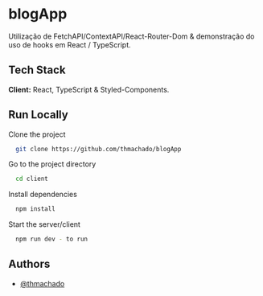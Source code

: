 
# blogApp

Utilização de FetchAPI/ContextAPI/React-Router-Dom & demonstração do uso de hooks em React / TypeScript.


## Tech Stack

**Client:** React, TypeScript & Styled-Components.



## Run Locally

Clone the project

```bash
  git clone https://github.com/thmachado/blogApp
```

Go to the project directory

```bash
  cd client
```

Install dependencies

```bash
  npm install
```

Start the server/client

```bash
  npm run dev - to run
```


## Authors

- [@thmachado](https://github.com/thmachado)

